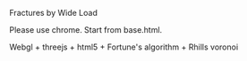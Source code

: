 ﻿Fractures by Wide Load

Please use chrome. Start from base.html.

Webgl + threejs + html5 + Fortune's algorithm + Rhills voronoi